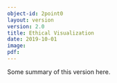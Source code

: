 ```yaml
---
object-id: 2point0
layout: version
version: 2.0
title: Ethical Visualization
date: 2019-10-01
image: 
pdf:
---
```


Some summary of this version here.
